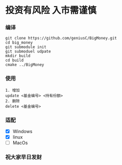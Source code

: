 # 投资有风险 入市需谨慎

### 编译

```
git clone https://github.com/geniusC/BigMoney.git 
cd big_money
git submodule init 
git submoduel udpate
mkdir build
cd build
cmake ../BigMoney
```

### 使用
```
1. 增加
update <基金编号> <持有份额>
2. 删除
delete <基金编号>
```

### 适配

- [x] Windows
- [x] linux
- [ ] MacOs

###  祝大家早日发财
